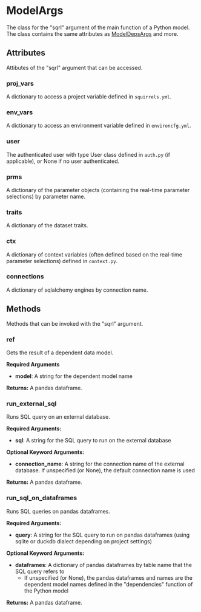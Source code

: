 # ModelArgs

The class for the "sqrl" argument of the main function of a Python model. The class contains the same attributes as [ModelDepsArgs](./ModelDepsArgs) and more.

## Attributes

Attibutes of the "sqrl" argument that can be accessed.

### proj_vars

A dictionary to access a project variable defined in `squirrels.yml`.

### env_vars

A dictionary to access an environment variable defined in `environcfg.yml`.

### user

The authenticated user with type User class defined in `auth.py` (if applicable), or None if no user authenticated.
### prms

A dictionary of the parameter objects (containing the real-time parameter selections) by parameter name.

### traits

A dictionary of the dataset traits.

### ctx

A dictionary of context variables (often defined based on the real-time parameter selections) defined in `context.py`.

### connections

A dictionary of sqlalchemy engines by connection name.

## Methods

Methods that can be invoked with the "sqrl" argument.

### ref

Gets the result of a dependent data model.

**Required Arguments**

- **model**: A string for the dependent model name

**Returns:** A pandas dataframe.

### run_external_sql

Runs SQL query on an external database.

**Required Arguments:**

- **sql**: A string for the SQL query to run on the external database

**Optional Keyword Arguments:**

- **connection_name**: A string for the connection name of the external database. If unspecified (or None), the default connection name is used

**Returns:** A pandas dataframe.

### run_sql_on_dataframes

Runs SQL queries on pandas dataframes.

**Required Arguments:**

- **query**: A string for the SQL query to run on pandas dataframes (using sqlite or duckdb dialect depending on project settings)

**Optional Keyword Arguments:**

- **dataframes**: A dictionary of pandas dataframes by table name that the SQL query refers to
    - If unspecified (or None), the pandas dataframes and names are the dependent model names defined in the "dependencies" function of the Python model

**Returns:** A pandas dataframe.
